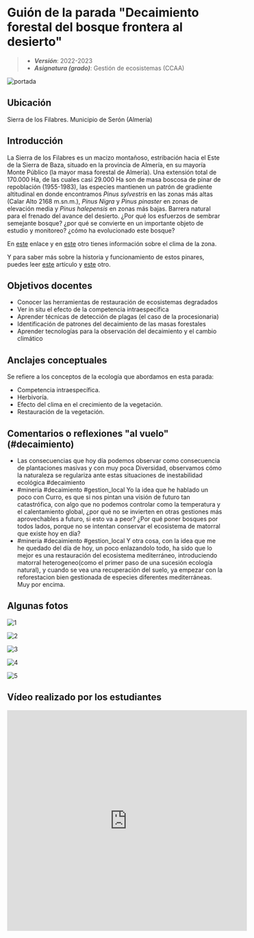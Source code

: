 # Guión de la parada "Decaimiento forestal del bosque frontera al desierto"


> + **_Versión_**: 2022-2023
> + **_Asignatura (grado)_**: Gestión de ecosistemas (CCAA)

![portada](https://raw.githubusercontent.com/aprendiendo-cosas/C_decaimiento_gesteco/2022_2023/images/decaimiento.jpg) 



## Ubicación

Sierra de los Filabres. Municipio de Serón (Almería)

## Introducción

La Sierra de los Filabres es un macizo montañoso, estribación hacia el Este de la Sierra de Baza, situado en la provincia de Almería, en su mayoría Monte Público (la mayor masa forestal de Almería). Una extensión total de 170.000 Ha, de las cuales casi 29.000 Ha son de masa boscosa de pinar de repoblación (1955-1983), las especies mantienen un patrón de gradiente altitudinal en donde encontramos *Pinus sylvestris* en las zonas más altas (Calar Alto 2168 m.sn.m.), *Pinus Nigra* y *Pinus pinaster* en zonas de elevación media y *Pinus halepensis* en zonas más bajas. Barrera natural para el frenado del avance del desierto. ¿Por qué los esfuerzos de sembrar semejante bosque? ¿por qué se convierte en un importante objeto de estudio y monitoreo? ¿cómo ha evolucionado este bosque?

En [este](http://www.caha.es/guindos/WEBCAM/EXTERNAS/ALL/all.html) enlace y en [este](http://www.caha.es/observing-mainmenu-148/weatherng) otro tienes información sobre el clima de la zona. 

Y para saber más sobre la historia y funcionamiento de estos pinares, puedes leer [este](https://github.com/aprendiendo-cosas/C_decaimiento_gesteco/raw/2022_2023/biblio/repoblaciones.pdf) artículo y [este](https://github.com/aprendiendo-cosas/C_decaimiento_gesteco/raw/2022_2023/biblio/repoblaciones_suelo.pdf) otro.




## Objetivos docentes
+ Conocer las herramientas de restauración de ecosistemas degradados
+ Ver in situ el efecto de la competencia intraespecífica
+ Aprender técnicas de detección de plagas (el caso de la procesionaria)
+ Identificación de patrones del decaimiento de las masas forestales
+ Aprender tecnologías para la observación del decaimiento y el cambio climático



## Anclajes conceptuales

Se refiere a los conceptos de la ecología que abordamos en esta parada:

- Competencia intraespecífica.
- Herbivoría.
- Efecto del clima en el crecimiento de la vegetación.
- Restauración de la vegetación.



## Comentarios o reflexiones "al vuelo" (#decaimiento)



+ Las consecuencias que hoy día podemos observar como consecuencia de plantaciones masivas y con muy poca Diversidad, observamos cómo la naturaleza se regulariza ante estas situaciones de inestabilidad ecológica #decaimiento
+ #mineria #decaimiento #gestion_local Yo la idea que he hablado un poco con Curro, es que si nos pintan una visión de futuro tan catastrófica, con algo que no podemos controlar como la temperatura y el calentamiento global, ¿por qué no se invierten en otras gestiones más aprovechables a futuro, si esto va a peor? ¿Por qué poner bosques por todos lados, porque no se intentan conservar el ecosistema de matorral que existe hoy en día?
+ #mineria #decaimiento #gestion_local Y otra cosa, con la idea que me he quedado del día de hoy, un poco enlazandolo todo, ha sido que lo mejor es una restauración del ecosistema mediterráneo, introduciendo matorral heterogeneo(como el primer paso de una sucesión ecología natural), y cuando se vea una recuperación del suelo, ya empezar con la reforestacion bien gestionada de especies diferentes mediterráneas. Muy por encima.



## Algunas fotos

![1](https://raw.githubusercontent.com/aprendiendo-cosas/C_decaimiento_gesteco/2022_2023/images/1.JPG)

![2](https://raw.githubusercontent.com/aprendiendo-cosas/C_decaimiento_gesteco/2022_2023/images/2.JPG)

![3](https://raw.githubusercontent.com/aprendiendo-cosas/C_decaimiento_gesteco/2022_2023/images/3.JPG)

![4](https://raw.githubusercontent.com/aprendiendo-cosas/C_decaimiento_gesteco/2022_2023/images/4.JPG)

![5](https://raw.githubusercontent.com/aprendiendo-cosas/C_decaimiento_gesteco/2022_2023/images/5.JPG)



## Vídeo realizado por los estudiantes



<iframe width="560" height="515" src="https://www.youtube.com/embed/xD9zFO6azpA" title="YouTube video player" frameborder="0" allow="accelerometer; autoplay; clipboard-write; encrypted-media; gyroscope; picture-in-picture; web-share" allowfullscreen></iframe>

